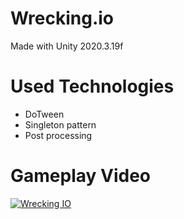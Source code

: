 # Wrecking.io
Made with Unity 2020.3.19f

# Used Technologies
* DoTween
* Singleton pattern
* Post processing
  
# Gameplay Video
[![Wrecking IO](https://img.youtube.com/vi/rIpQ12uvNNY/0.jpg)](https://www.youtube.com/watch?v=rIpQ12uvNNY)
